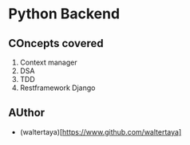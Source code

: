 # Python Backend

## COncepts covered

1. Context manager
2. DSA
3. TDD
4. Restframework Django

## AUthor

- (waltertaya)[https://www.github.com/waltertaya]
